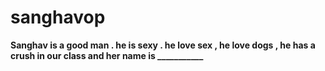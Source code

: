 # sanghavop
**Sanghav is a good man . he is sexy . he love sex , he love dogs , he has a crush in our class and her name is ___________** 
